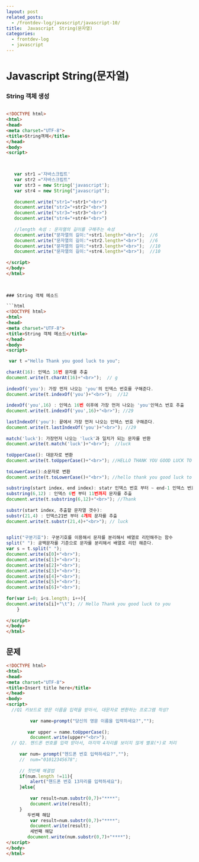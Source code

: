 ```yaml
---
layout: post
related_posts:
  - /frontdev-log/javascript/javascript-10/
title:  Javascript  String(문자열)
categories: 
  - frontdev-log
  - javascript
---
```


# Javascript  String(문자열)

###  String 객체 생성

````html

<!DOCTYPE html>
<html>
<head>
<meta charset="UTF-8">
<title>String객체</title>
</head>
<body>
<script>


 
   var str1 ='자바스크립트'
   var str2 ="자바스크립트"
   var str3 = new String('javascript');
   var str4 = new String("javascript");
   
   document.write("str1="+str1+"<br>")
   document.write("str2="+str2+"<br>")
   document.write("str3="+str3+"<br>")
   document.write("str4="+str4+"<br>")
   
   //length 속성 : 문자열의 길이를 구해주는 속성
   document.write("문자열의 길이:"+str1.length+"<br>");  //6
   document.write("문자열의 길이:"+str2.length+"<br>");  //6
   document.write("문자열의 길이:"+str3.length+"<br>");  //10
   document.write("문자열의 길이:"+str4.length+"<br>");  //10
   
</script>
</body>
</html>
 
   

### String 객체 메소드

```html
<!DOCTYPE html>
<html>
<head>
<meta charset="UTF-8">
<title>String 객체 메소드</title>
</head>
<body>
<script>

 var t ="Hello Thank you good luck to you";
    
charAt(16): 인덱스 16번 문자를 추출 
document.write(t.charAt(16)+"<br>");  // g
    
indexOf('you'): 가장 먼저 나오는 'you'의 인덱스 번호를 구해준다. 
document.write(t.indexOf('you')+"<br>");  //12
     
indexOf('you',16) : 인덱스 16번 이후에 가장 먼저 나오는 'you'인덱스 번호 추출
document.write(t.indexOf('you',16)+"<br>"); //29
     
lastIndexOf('you'): 끝에서 가장 먼저 나오는 인덱스 번호 구해준다.
document.write(t.lastIndexOf('you')+"<br>"); //29
     
match('luck'): 가장먼저 나오는 'luck'과 일치가 되는 문자를 반환
document.write(t.match('luck')+"<br>");  //luck
     
toUpperCase(): 대문자로 변환
document.write(t.toUpperCase()+"<br>"); //HELLO THANK YOU GOOD LUCK TO YOU
      
toLowerCase():소문자로 변환
document.write(t.toLowerCase()+"<br>"); //hello thank you good luck to you
      
substring(start index, end index): statr 인덱스 번호 부터 ~ end-1 인덱스 번호의 문자를 추출
substring(6,12) : 인덱스 6번 부터 11번까지 문자를 추출
document.write(t.substring(6,12)+"<br>"); //Thank
     
substr(start index, 추출할 문자열 갯수):
substr(21,4) : 인덱스21번 부터 4개의 문자를 추출
document.write(t.substr(21,4)+"<br>"); // luck
   

split("구분기호"): 구분기호를 이용해서 문자를 분리해서 배열로 리턴해주는 함수
split(" "): 공백문자를 기준으로 문자를 분리해서 배열로 리턴 해준다.
var s = t.split(" ");
document.write(s[0]+"<br>"); 
document.write(s[1]+"<br>");
document.write(s[2]+"<br>");
document.write(s[3]+"<br>");
document.write(s[4]+"<br>");
document.write(s[5]+"<br>");
document.write(s[6]+"<br>");
    
for(var i=0; i<s.length; i++){
document.write(s[i]+"\t"); // Hello Thank you good luck to you
    }
     
</script>
</body>
</html>
``````

## 문제

`````html
<!DOCTYPE html>
<html>
<head>
<meta charset="UTF-8">
<title>Insert title here</title>
</head>
<body>
<script>
  //Q1 키보드로 영문 이름을 입력을 받아서, 대문자로 변환하는 프로그램 작성?
	
		 var name=prompt("당신의 영문 이름을 입력하세요?","");
          
        var upper = name.toUpperCase();
         document.write(upper+"<br>");  
  // Q2. 헨드폰 번호를 입력 받아서, 마지막 4자리를 보이지 않게 별표(*)로 처리
	
     var num= prompt("헨드폰 번호 입력하세요?","");
     //  num="01012345678";
    
     // 첫번째 해결법
     if(num.length !=11){
    	 alert("핸드폰 번호 13자리를 입력하세요");
     }else{
    	 
    	 var result=num.substr(0,7)+"****";
         document.write(result);
     }
        두번째 해답
         var result=num.substr(0,7)+"****";
         document.write(result);
         세번째 해답
        document.write(num.substr(0,7)+"****");
</script>
</body>
</html>
``````

